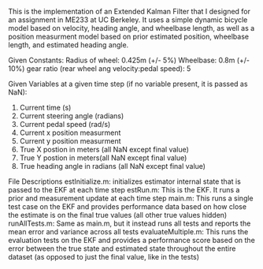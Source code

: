 This is the implementation of an Extended Kalman Filter that I designed for an assignment in ME233 at UC Berkeley.  It uses a simple dynamic bicycle model based on velocity, heading angle, and wheelbase length, as well as a position measurment model based on prior estimated position, wheelbase length, and estimated heading angle.

Given Constants:
Radius of wheel: 0.425m (+/- 5%)
Wheelbase: 0.8m (+/- 10%)
gear ratio (rear wheel ang velocity:pedal speed): 5

Given Variables at a given time step (if no variable present, it is passed as NaN):
1. Current time (s)
2. Current steering angle (radians)
3. Current pedal speed (rad/s)
4. Current x position measurment
5. Current y position measurment
6. True X postion in meters (all NaN except final value)
7. True Y postion in meters(all NaN except final value)
8. True heading angle in radians (all NaN except final value)


File Descriptions
estInitialize.m: initializes estimator internal state that is passed to the EKF at each time step
estRun.m: This is the EKF.  It runs a prior and measurement update at each time step
main.m: This runs a single test case on the EKF and provides performance data based on how close the estimate is on the final true values (all other true values hidden)
runAllTests.m: Same as main.m, but it instead runs all tests and reports the mean error and variance across all tests
evaluateMultiple.m: This runs the evaluation tests on the EKF and provides a performance score based on the error between the true state and estimated state throughout the entire dataset (as opposed to just the final value, like in the tests)

